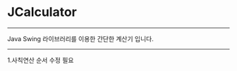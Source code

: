 # JCalculator
------------------------
Java Swing 라이브러리를 이용한 간단한 계산기 입니다.

----------------------
1.사칙연산 순서 수정 필요
